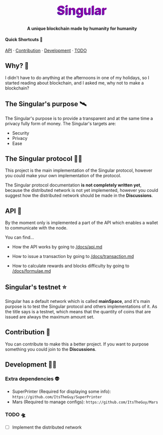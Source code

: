 <h1 style="color:#8b00a6;text-shadow: -2px 2px #4328a6;font-size:40px", align="center">Singular</h1>

<h4 align="center">A unique blockchain made by humanity for humanity</h4>

#### Quick Shortcuts 💨
[API](#api) · [Contribution](#contribution) · [Development](#development) · [TODO](#developmentTODO)

## <a name="why"></a>Why? 🚀
I didn't have to do anything at the afternoons in one of my holidays, so I started reading about blockchain, and I asked me, why not to make a blockchain?

## <a name="purpose"></a>The Singular's purpose 🛰
The Singular's purpose is to provide a transparent and at the same time a privacy fully form of money. The Singular's targets are:
- Security
- Privacy
- Ease

## <a name="protocolExplanation"></a>The Singular protocol 🧑‍🚀
This project is the main implementation of the Singular protocol, however you could make your own implementation of the protocol.

The Singular protocol documentation **is not completely written yet**, because the distributed network is not yet implemented, however you could suggest how the distributed network should be made in the **Discussions**.

## <a name="api"></a>API 📡

By the moment only is implemented a part of the API which enables a wallet to communicate with the node.

You can find...
- How the API works by going to [/docs/api.md](https://github.com/ItsTheGuy/Singular/tree/main/docs/api.md)

- How to issue a transaction by going to [/docs/transaction.md](https://github.com/ItsTheGuy/Singular/tree/main/docs/transaction.md)

- How to calculate rewards and blocks difficulty by going to [/docs/formulae.md](https://github.com/ItsTheGuy/Singular/tree/main/docs/formulae.md)

## <a name="testnet"></a>Singular's testnet ⭐️
Singular has a default network which is called **mainSpace**, and it's main purpose is to test the Singular protocol and others implementations of it. As the title says is a testnet, which means that the quantity of coins that are issued are always the maximum amount set.

## <a name="contribution"></a>Contribution 🌈
You can contribute to make this a better project. If you want to purpose something you could join to the **Discussions**.

## <a name="development"></a>Development 🧑‍💻
### <a name="developmentExtraDependencies"></a>Extra dependencies 👽
- SuperPrinter (Required for displaying some info): `https://github.com/ItsTheGuy/SuperPrinter`
- Mars (Required to manage configs): `https://github.com/ItsTheGuy/Mars`

### <a name="developmentTODO"></a>TODO 🛸
- [ ] Implement the distributed network

